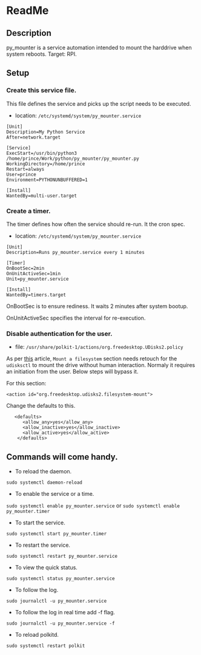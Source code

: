 
# ReadMe

## Description
py_mounter is a service automation intended to mount the harddrive when system reboots.
Target: RPI.

## Setup
### Create this service file.
This file defines the service and picks up the script needs to be executed.

* location: `/etc/systemd/system/py_mounter.service `

```
[Unit]
Description=My Python Service
After=network.target

[Service]
ExecStart=/usr/bin/python3 /home/prince/Work/python/py_mounter/py_mounter.py
WorkingDirectory=/home/prince
Restart=always
User=prince
Environment=PYTHONUNBUFFERED=1

[Install]
WantedBy=multi-user.target
```

### Create a timer.
The timer defines how often the service should re-run. It the cron spec.

* location: `/etc/systemd/system/py_mounter.service `

```
[Unit]
Description=Runs py_mounter.service every 1 minutes

[Timer]
OnBootSec=2min
OnUnitActiveSec=1min
Unit=py_mounter.service

[Install]
WantedBy=timers.target

```
OnBootSec is to ensure rediness. It waits 2 minutes after system bootup.

OnUnitActiveSec specifies the interval for re-execution.

### Disable authentication for the user.

* file: `/usr/share/polkit-1/actions/org.freedesktop.UDisks2.policy`

As per [this](https://en.linuxportal.info/tutorials/troubleshooting/how-to-clear-the-not-authorized-to-perform-operation-error-message-when-automatically-attaching-USB-flash-drives-and-other-external-USB-storage-devices) article, `Mount a filesystem` section needs retouch for the `udisksctl` to mount the drive without human interaction. Normaly it requires an initiation from the user. Below steps will bypass it. 


For this section:
```
<action id="org.freedesktop.udisks2.filesystem-mount">
```

Change the defaults to this.
```
   <defaults>
      <allow_any>yes</allow_any>
      <allow_inactive>yes</allow_inactive>
      <allow_active>yes</allow_active>
    </defaults>

```

## Commands will come handy.

* To reload the daemon.

`sudo systemctl daemon-reload`

* To enable the service or a time.

`sudo systemctl enable py_mounter.service` or `sudo systemctl enable py_mounter.timer`

* To start the service.

`sudo systemctl start py_mounter.timer`

* To restart the service.

`sudo systemctl restart py_mounter.service`

* To view the quick status.

`sudo systemctl status py_mounter.service`

* To follow the log.

`sudo journalctl -u py_mounter.service`

* To follow the log in real time add -f flag.

`sudo journalctl -u py_mounter.service -f`

* To reload polkitd.

`sudo systemctl restart polkit`